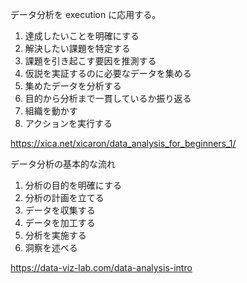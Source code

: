 データ分析を execution に応用する。

1. 達成したいことを明確にする
2. 解決したい課題を特定する
3. 課題を引き起こす要因を推測する
4. 仮説を実証するのに必要なデータを集める
5. 集めたデータを分析する
6. 目的から分析まで一貫しているか振り返る
7. 組織を動かす
8. アクションを実行する

https://xica.net/xicaron/data_analysis_for_beginners_1/

データ分析の基本的な流れ

1. 分析の目的を明確にする
2. 分析の計画を立てる
3. データを収集する
4. データを加工する
5. 分析を実施する
6. 洞察を述べる

https://data-viz-lab.com/data-analysis-intro
